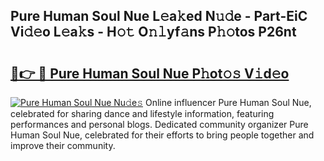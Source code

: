 ## Pure Human Soul Nue L𝚎a𝚔ed N𝚞𝚍e - Part-EiC Vi𝚍𝚎o L𝚎a𝚔s - H𝚘𝚝 O𝚗𝚕yf𝚊ns P𝚑𝚘tos P26nt

# <h2><a href="http://kfdqen7.oniu.top/?m=Pure+Human+Soul+Nue">🔗👉 🔴 Pure Human Soul Nue P𝚑ot𝚘𝚜 V𝚒d𝚎o</a></h2>

[![Pure Human Soul Nue Nu𝚍e𝚜](https://i.imgur.com/0qMVB7G.gif)](http://kfdqen7.oniu.top/?m=Pure+Human+Soul+Nue)
Online influencer Pure Human Soul Nue, celebrated for sharing dance and lifestyle information, featuring performances and personal blogs. Dedicated community organizer Pure Human Soul Nue, celebrated for their efforts to bring people together and improve their community.  

